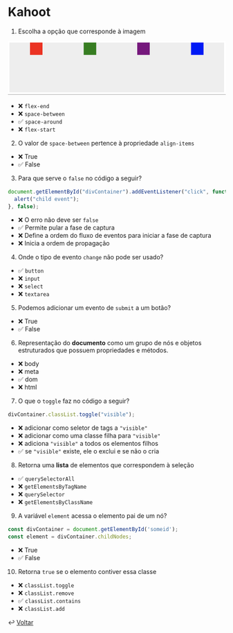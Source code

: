 # Kahoot

1. Escolha a opção que corresponde à imagem

![kahoot exercise](./ex01.png "Kahoot exercise")

- ❌ `flex-end`
- ❌ `space-between`
- ✅ `space-around`
- ❌ `flex-start`

2. O valor de `space-between` pertence à propriedade `align-items`

- ❌ True
- ✅ False

3. Para que serve o `false` no código a seguir?

```js
document.getElementById("divContainer").addEventListener("click", function() {
  alert("child event");
}, false);
```

- ❌ O erro não deve ser `false`
- ✅ Permite pular a fase de captura
- ❌ Define a ordem do fluxo de eventos para iniciar a fase de captura
- ❌ Inicia a ordem de propagação

4. Onde o tipo de evento `change` não pode ser usado?

- ✅ `button`
- ❌ `input`
- ❌ `select`
- ❌ `textarea`

5. Podemos adicionar um evento de `submit` a um botão?

- ❌ True
- ✅ False

6. Representação do **documento** como um grupo de nós e objetos estruturados que possuem propriedades e métodos.

- ❌ body
- ❌ meta
- ✅ dom
- ❌ html

7. O que o `toggle` faz no código a seguir?

```js
divContainer.classList.toggle("visible");
```

- ❌ adicionar como seletor de tags a `"visible"`
- ❌ adicionar como uma classe filha para `"visible"`
- ❌ adiciona `"visible"` a todos os elementos filhos
- ✅ se `"visible"` existe, ele o exclui e se não o cria

8. Retorna uma **lista** de elementos que correspondem à seleção

- ✅ `querySelectorAll`
- ❌ `getElementsByTagName`
- ❌ `querySelector`
- ❌ `getElementsByClassName`

9. A variável `element` acessa o elemento pai de um nó?

```js
const divContainer = document.getElementById('someid');
const element = divContainer.childNodes;
```

- ❌ True
- ✅ False

10. Retorna `true` se o elemento contiver essa classe

- ❌ `classList.toggle`
- ❌ `classList.remove`
- ✅ `classList.contains`
- ❌ `classList.add`

↩️ [Voltar](../README.md)
